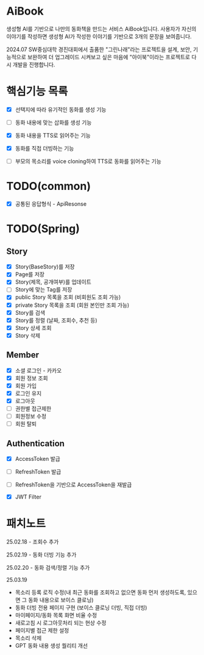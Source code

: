 # AiBook
생성형 AI를 기반으로 나만의 동화책을 만드는 서비스 AiBook입니다.
사용자가 자신의 이야기를 작성하면 생성형 AI가 작성한 이야기를 기반으로 3개의 문장을 보여줍니다.

2024.07 SW중심대학 경진대회에서 출품한 "그린나래"라는 프로젝트을 설계, 보안, 기능적으로 보완하여 더 업그레이드 시켜보고 싶은 마음에 
"아이북"이라는 프로젝트로 다시 개발을 진행합니다.

# 핵심기능 목록
- [x] 선택지에 따라 유기적인 동화를 생성 기능
- [ ] 동화 내용에 맞는 삽화를 생성 기능
- [x] 동화 내용을 TTS로 읽어주는 기능
- [x] 동화를 직접 더빙하는 기능
- [ ] 부모의 목소리를 voice cloning하여 TTS로 동화를 읽어주는 기능


# TODO(common)
- [x] 공통된 응답형식 - ApiResonse
# TODO(Spring)
## Story
- [x] Story(BaseStory)를 저장
- [x] Page를 저장
- [x] Story(제목, 공개여부)를 업데이트
- [ ] Story에 맞는 Tag를 저장
- [x] public Story 목록을 조회 (비회원도 조회 가능)
- [x] private Story 목록을 조회 (회원 본인만 조회 가능)
- [x] Story를 검색
- [x] Story를 정렬 (날짜, 조회수, 추천 등) 
- [x] Story 상세 조회
- [x] Story 삭제

## Member
- [x] 소셜 로그인 - 카카오
- [x] 회원 정보 조회
- [x] 회원 가입
- [x] 로그인 유지
- [x] 로그아웃
- [ ] 권한별 접근제한
- [ ] 회원정보 수정
- [ ] 회원 탈퇴

## Authentication
- [x] AccessToken 발급
- [ ] RefreshToken 발급
- [ ] RefreshToken을 기반으로 AccessToken을 재발급
- [x] JWT Filter


# 패치노트
25.02.18 - 조회수 추가

25.02.19 - 동화 더빙 기능 추가

25.02.20 - 동화 검색/정렬 기능 추가

25.03.19 
- 목소리 등록 로직 수정(내 최근 동화를 조회하고 없으면 동화 먼저 생성하도록, 있으면 그 동화 내용으로 보이스 클로닝)
- 동화 더빙 전용 페이지 구현 (보이스 클로닝 더빙, 직접 더빙)
- 마이페이지/동화 목록 화면 비율 수정
- 새로고침 시 로그아웃처리 되는 현상 수정
- 페이지별 접근 제한 설정
- 목소리 삭제
- GPT 동화 내용 생성 퀄리티 개선 


